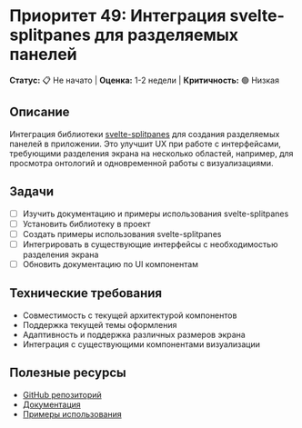 # Приоритет 49: Интеграция svelte-splitpanes для разделяемых панелей

**Статус:** 📋 Не начато | **Оценка:** 1-2 недели | **Критичность:** 🟢 Низкая

## Описание
Интеграция библиотеки [svelte-splitpanes](https://github.com/orefalo/svelte-splitpanes) для создания разделяемых панелей в приложении. Это улучшит UX при работе с интерфейсами, требующими разделения экрана на несколько областей, например, для просмотра онтологий и одновременной работы с визуализациями.

## Задачи
- [ ] Изучить документацию и примеры использования svelte-splitpanes
- [ ] Установить библиотеку в проект
- [ ] Создать примеры использования svelte-splitpanes
- [ ] Интегрировать в существующие интерфейсы с необходимостью разделения экрана
- [ ] Обновить документацию по UI компонентам

## Технические требования
- Совместимость с текущей архитектурой компонентов
- Поддержка текущей темы оформления
- Адаптивность и поддержка различных размеров экрана
- Интеграция с существующими компонентами визуализации

## Полезные ресурсы
- [GitHub репозиторий](https://github.com/orefalo/svelte-splitpanes)
- [Документация](https://github.com/orefalo/svelte-splitpanes?tab=readme-ov-file)
- [Примеры использования](https://github.com/orefalo/svelte-splitpanes)